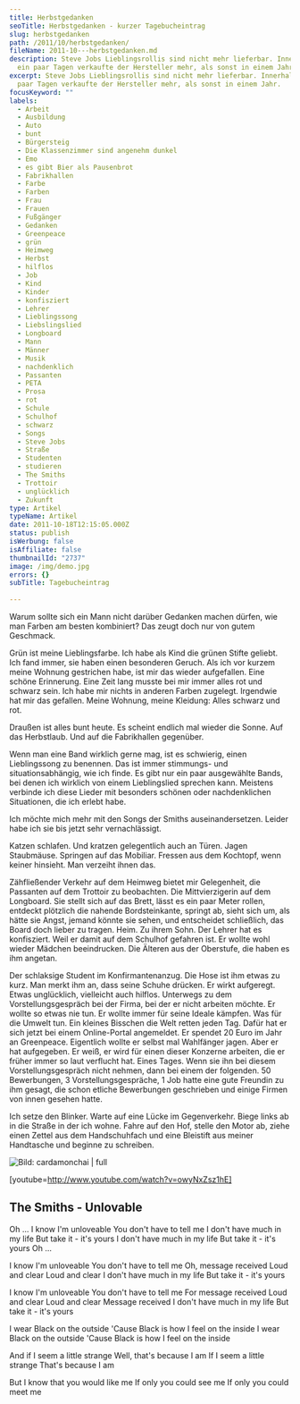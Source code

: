 ```yaml
---
title: Herbstgedanken
seoTitle: Herbstgedanken - kurzer Tagebucheintrag
slug: herbstgedanken
path: /2011/10/herbstgedanken/
fileName: 2011-10---herbstgedanken.md
description: Steve Jobs Lieblingsrollis sind nicht mehr lieferbar. Innerhalb von
  ein paar Tagen verkaufte der Hersteller mehr, als sonst in einem Jahr.
excerpt: Steve Jobs Lieblingsrollis sind nicht mehr lieferbar. Innerhalb von ein
  paar Tagen verkaufte der Hersteller mehr, als sonst in einem Jahr.
focusKeyword: ""
labels:
  - Arbeit
  - Ausbildung
  - Auto
  - bunt
  - Bürgersteig
  - Die Klassenzimmer sind angenehm dunkel
  - Emo
  - es gibt Bier als Pausenbrot
  - Fabrikhallen
  - Farbe
  - Farben
  - Frau
  - Frauen
  - Fußgänger
  - Gedanken
  - Greenpeace
  - grün
  - Heimweg
  - Herbst
  - hilflos
  - Job
  - Kind
  - Kinder
  - konfisziert
  - Lehrer
  - Lieblingssong
  - Liebslingslied
  - Longboard
  - Mann
  - Männer
  - Musik
  - nachdenklich
  - Passanten
  - PETA
  - Prosa
  - rot
  - Schule
  - Schulhof
  - schwarz
  - Songs
  - Steve Jobs
  - Straße
  - Studenten
  - studieren
  - The Smiths
  - Trottoir
  - unglücklich
  - Zukunft
type: Artikel
typeName: Artikel
date: 2011-10-18T12:15:05.000Z
status: publish
isWerbung: false
isAffiliate: false
thumbnailId: "2737"
image: /img/demo.jpg
errors: {}
subTitle: Tagebucheintrag
  
---
```


Warum sollte sich ein Mann nicht darüber Gedanken machen dürfen, wie man Farben
am besten kombiniert? Das zeugt doch nur von gutem Geschmack.

Grün ist meine Lieblingsfarbe. Ich habe als Kind die grünen Stifte geliebt. Ich
fand immer, sie haben einen besonderen Geruch. Als ich vor kurzem meine Wohnung
gestrichen habe, ist mir das wieder aufgefallen. Eine schöne Erinnerung. Eine
Zeit lang musste bei mir immer alles rot und schwarz sein. Ich habe mir nichts
in anderen Farben zugelegt. Irgendwie hat mir das gefallen. Meine Wohnung, meine
Kleidung: Alles schwarz und rot.

Draußen ist alles bunt heute. Es scheint endlich mal wieder die Sonne. Auf das
Herbstlaub. Und auf die Fabrikhallen gegenüber.

Wenn man eine Band wirklich gerne mag, ist es schwierig, einen Lieblingssong zu
benennen. Das ist immer stimmungs- und situationsabhängig, wie ich finde. Es
gibt nur ein paar ausgewählte Bands, bei denen ich wirklich von einem
Lieblingslied sprechen kann. Meistens verbinde ich diese Lieder mit besonders
schönen oder nachdenklichen Situationen, die ich erlebt habe.

Ich möchte mich mehr mit den Songs der Smiths auseinandersetzen. Leider habe ich
sie bis jetzt sehr vernachlässigt.

Katzen schlafen. Und kratzen gelegentlich auch an Türen. Jagen Staubmäuse.
Springen auf das Mobiliar. Fressen aus dem Kochtopf, wenn keiner hinsieht. Man
verzeiht ihnen das.

Zähfließender Verkehr auf dem Heimweg bietet mir Gelegenheit, die Passanten auf
dem Trottoir zu beobachten. Die Mittvierzigerin auf dem Longboard. Sie stellt
sich auf das Brett, lässt es ein paar Meter rollen, entdeckt plötzlich die
nahende Bordsteinkante, springt ab, sieht sich um, als hätte sie Angst, jemand
könnte sie sehen, und entscheidet schließlich, das Board doch lieber zu tragen.
Heim. Zu ihrem Sohn. Der Lehrer hat es konfisziert. Weil er damit auf dem
Schulhof gefahren ist. Er wollte wohl wieder Mädchen beeindrucken. Die Älteren
aus der Oberstufe, die haben es ihm angetan.

Der schlaksige Student im Konfirmantenanzug. Die Hose ist ihm etwas zu kurz. Man
merkt ihm an, dass seine Schuhe drücken. Er wirkt aufgeregt. Etwas unglücklich,
vielleicht auch hilflos. Unterwegs zu dem Vorstellungsgespräch bei der Firma,
bei der er nicht arbeiten möchte. Er wollte so etwas nie tun. Er wollte immer
für seine Ideale kämpfen. Was für die Umwelt tun. Ein kleines Bisschen die Welt
retten jeden Tag. Dafür hat er sich jetzt bei einem Online-Portal angemeldet. Er
spendet 20 Euro im Jahr an Greenpeace. Eigentlich wollte er selbst mal
Wahlfänger jagen. Aber er hat aufgegeben. Er weiß, er wird für einen dieser
Konzerne arbeiten, die er früher immer so laut verflucht hat. Eines Tages. Wenn
sie ihn bei diesem Vorstellungsgespräch nicht nehmen, dann bei einem der
folgenden. 50 Bewerbungen, 3 Vorstellungsgespräche, 1 Job hatte eine gute
Freundin zu ihm gesagt, die schon etliche Bewerbungen geschrieben und einige
Firmen von innen gesehen hatte.

Ich setze den Blinker. Warte auf eine Lücke im Gegenverkehr. Biege links ab in
die Straße in der ich wohne. Fahre auf den Hof, stelle den Motor ab, ziehe einen
Zettel aus dem Handschuhfach und eine Bleistift aus meiner Handtasche und
beginne zu schreiben.

![Bild: cardamonchai | full](http://cardamonchai.files.wordpress.com/2011/10/getimage.jpg "Bild: cardamonchai")

[youtube=http://www.youtube.com/watch?v=owyNxZsz1hE]

## The Smiths - Unlovable

Oh ... I know I'm unloveable You don't have to tell me I don't have much in my
life But take it - it's yours I don't have much in my life But take it - it's
yours Oh ...

I know I'm unloveable You don't have to tell me Oh, message received Loud and
clear Loud and clear I don't have much in my life But take it - it's yours

I know I'm unloveable You don't have to tell me For message received Loud and
clear Loud and clear Message received I don't have much in my life But take it -
it's yours

I wear Black on the outside 'Cause Black is how I feel on the inside I wear
Black on the outside 'Cause Black is how I feel on the inside

And if I seem a little strange Well, that's because I am If I seem a little
strange That's because I am

But I know that you would like me If only you could see me If only you could
meet me

  